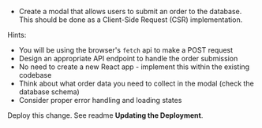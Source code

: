 * Create a modal that allows users to submit an order to the database. This should be done as a Client-Side Request (CSR) implementation.

Hints:
- You will be using the browser's `fetch` api to make a POST request
- Design an appropriate API endpoint to handle the order submission
- No need to create a new React app - implement this within the existing codebase
- Think about what order data you need to collect in the modal (check the database schema)
- Consider proper error handling and loading states

Deploy this change. See readme **Updating the Deployment**.